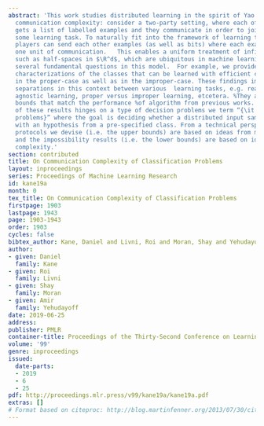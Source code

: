 ```yaml
---
abstract: 'This work studies distributed learning in the spirit of Yao’s model of
  communication complexity: consider a two-party setting, where each of the players
  gets a list of labelled examples and they communicate in order to jointly perform
  some learning task. To naturally fit into the framework of learning theory, the
  players can send each other examples (as well as bits) where each example/bit costs
  one unit of communication.   This enables a uniform treatment of infinite classes
  such as half-spaces in $\R^d$, which are ubiquitous in machine learning.  We study
  several fundamental questions in this model.  For example, we provide combinatorial
  characterizations of the classes that can be learned with efficient communication
  in the proper-case as well as in the improper-case. These findings imply unconditional
  separations in this context between various  learning tasks, e.g. realizable versus
  agnostic learning, proper versus improper learning, etcetera. %They also imply lower
  bounds that match the performance %of algorithm from previous works. The derivation
  of these results hinges on a type of decision problems we term “{\it realizability
  problems}” where the goal is deciding whether a distributed input sample is consistent
  with an hypothesis from a pre-specified class. From a technical perspective,  the
  protocols we devise (i.e. the upper bounds) are based on ideas from machine learning
  and the impossibility results (i.e. the lower bounds) are based on ideas from communication
  complexity.'
section: contributed
title: On Communication Complexity of Classification Problems
layout: inproceedings
series: Proceedings of Machine Learning Research
id: kane19a
month: 0
tex_title: On Communication Complexity of Classification Problems
firstpage: 1903
lastpage: 1943
page: 1903-1943
order: 1903
cycles: false
bibtex_author: Kane, Daniel and Livni, Roi and Moran, Shay and Yehudayoff, Amir
author:
- given: Daniel
  family: Kane
- given: Roi
  family: Livni
- given: Shay
  family: Moran
- given: Amir
  family: Yehudayoff
date: 2019-06-25
address: 
publisher: PMLR
container-title: Proceedings of the Thirty-Second Conference on Learning Theory
volume: '99'
genre: inproceedings
issued:
  date-parts:
  - 2019
  - 6
  - 25
pdf: http://proceedings.mlr.press/v99/kane19a/kane19a.pdf
extras: []
# Format based on citeproc: http://blog.martinfenner.org/2013/07/30/citeproc-yaml-for-bibliographies/
---
```

